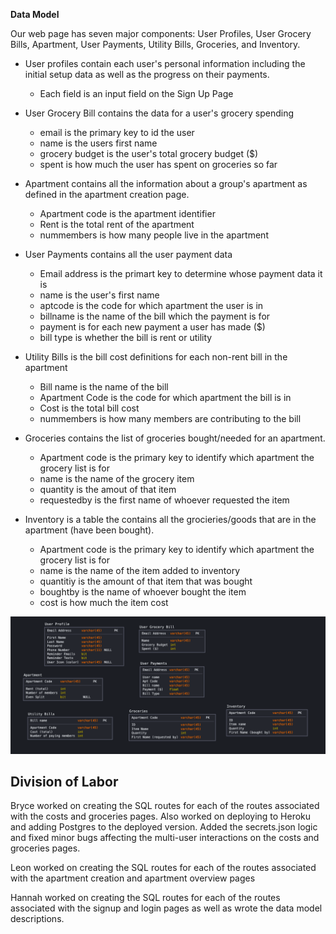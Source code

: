 **Data Model**

Our web page has seven major components: User Profiles, User Grocery Bills, Apartment, User Payments, Utility Bills, Groceries, and Inventory. 

*  User profiles contain each user's personal information including the  initial setup data as well as the progress on their payments. 
    *  Each field is an input field on the Sign Up Page

*  User Grocery Bill contains the data for a user's grocery spending
    *  email is the primary key to id the user
    *  name is the users first name
    *  grocery budget is the user's total grocery budget ($)
    *  spent is how much the user has spent on groceries so far

*  Apartment contains all the information about a group's apartment as defined in the apartment creation page. 
    *  Apartment code is the apartment identifier
    *  Rent is the total rent of the apartment
    *  nummembers is how many people live in the apartment

*  User Payments contains all the user payment data
    *  Email address is the primart key to determine whose payment data it is
    *  name is the user's first name
    *  aptcode is the code for which apartment the user is in
    *  billname is the name of the bill which the payment is for
    *  payment is for each new payment a user has made ($)
    *  bill type is whether the bill is rent or utility

*  Utility Bills is the bill cost definitions for each non-rent bill in the apartment
    *  Bill name is the name of the bill
    *  Apartment Code is the code for which apartment the bill is in
    *  Cost is the total bill cost
    * nummembers is how many members are contributing to the bill

*  Groceries contains the list of groceries bought/needed for an apartment. 
    *  Apartment code is the primary key to identify which apartment the grocery list is for
    *  name is the name of the grocery item
    *  quantity is the amout of that item
    *  requestedby is the first name of whoever requested the item

*  Inventory is a table the contains all the grocieries/goods that are in the apartment (have been bought). 
    *  Apartment code is the primary key to identify which apartment the grocery list is for
    *  name is the name of the item added to inventory
    *  quantitiy is the amount of that item that was bought
    *  boughtby is the name of whoever bought the item
    *  cost is how much the item cost

![Data Model](images/new_data_model.png)

## Division of Labor

Bryce worked on creating the SQL routes for each of the routes associated with the costs and groceries pages. Also worked on deploying to Heroku and adding Postgres to the deployed version. Added the secrets.json logic and fixed minor bugs affecting the multi-user interactions on the costs and groceries pages.

Leon worked on creating the SQL routes for each of the routes associated with the apartment creation and apartment overview pages

Hannah worked on creating the SQL routes for each of the routes associated with the signup and login pages as well as wrote the data model descriptions.
